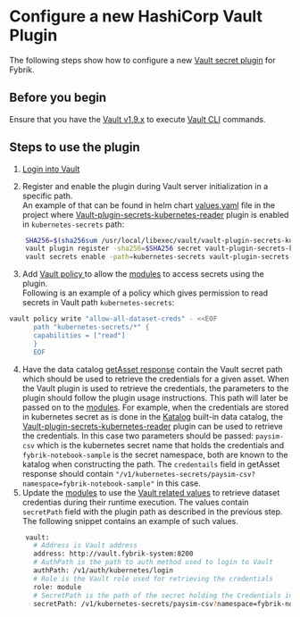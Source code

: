 
# Configure a new HashiCorp Vault Plugin

The following steps show how to configure a new [Vault secret plugin](../concepts/vault_plugins.md) for Fybrik.

## Before you begin

Ensure that you have the [Vault v1.9.x](https://www.vaultproject.io/downloads) to execute [Vault CLI](https://www.vaultproject.io/docs/commands) commands.

## Steps to use the plugin

1. [Login into Vault](https://www.vaultproject.io/docs/commands/login)

2. Register and enable the plugin during Vault server initialization in a specific path. 
<br/>An example of that can be found in helm chart [values.yaml](https://github.com/fybrik/fybrik/blob/master/charts/vault/env/dev/plugin-secrets-values.yaml) file in the project where [Vault-plugin-secrets-kubernetes-reader](https://github.com/fybrik/vault-plugin-secrets-kubernetes-reader) plugin is enabled in `kubernetes-secrets` path:
```bash
    SHA256=$(sha256sum /usr/local/libexec/vault/vault-plugin-secrets-kubernetes-reader | cut -d ' ' -f1) &&
    vault plugin register -sha256=$SHA256 secret vault-plugin-secrets-kubernetes-reader
    vault secrets enable -path=kubernetes-secrets vault-plugin-secrets-kubernetes-reader
```
3. Add [Vault policy ](https://www.vaultproject.io/docs/concepts/policies) to allow the [modules](../concepts/modules.md) to access secrets using the plugin.
<br/>Following is an example of a policy which gives permission to read secrets in Vault path `kubernetes-secrets`:
```bash
vault policy write "allow-all-dataset-creds" - <<EOF
      path "kubernetes-secrets/*" {
      capabilities = ["read"]
      }
      EOF
```
4. Have the data catalog [getAsset response](../../reference/connectors-datacatalog/Models/GetAssetResponse) contain the Vault secret path which should be used to retrieve the credentials for a given asset. When the Vault plugin is used to retrieve the credentials, the parameters to the plugin should follow the plugin usage instructions. This path will later be passed on to the [modules](./modules.md).
For example, when the credentials are stored in kubernetes secret as is done in the [Katalog](../reference/katalog.md) built-in data catalog, the [Vault-plugin-secrets-kubernetes-reader](https://github.com/fybrik/vault-plugin-secrets-kubernetes-reader) plugin can be used to retrieve the credentials. In this case two parameters should be passed: `paysim-csv`  which is the kubernetes secret name that holds the credentials and `fybrik-notebook-sample` is the secret namespace, both are known to the katalog when constructing the path. The `credentails` field in getAsset response should contain `"/v1/kubernetes-secrets/paysim-csv?namespace=fybrik-notebook-sample"` in this case.
5. Update the [modules](../concepts/modules.md) to use the [Vault related values](../../reference/crds#blueprintspecmoduleskeyargumentsassetsindexargsindexvaultkey) to retrieve dataset credentias during their runtime execution. The values contain `secretPath` field with the plugin path as described in the previous step.
The following snippet contains an example of such values. 

```bash
    vault:
      # Address is Vault address
      address: http://vault.fybrik-system:8200
      # AuthPath is the path to auth method used to login to Vault
      authPath: /v1/auth/kubernetes/login
      # Role is the Vault role used for retrieving the credentials
      role: module
      # SecretPath is the path of the secret holding the Credentials in Vault
      secretPath: /v1/kubernetes-secrets/paysim-csv?namespace=fybrik-notebook-sample
```

